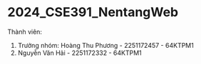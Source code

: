 # 2024_CSE391_NentangWeb
Thành viên:
1. Trưởng nhóm: Hoàng Thu Phương - 2251172457 - 64KTPM1
2. Nguyễn Văn Hải - 2251172332 - 64KTPM1
